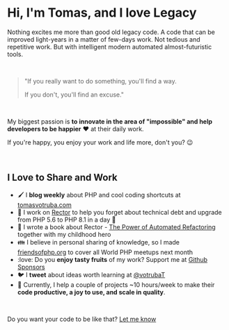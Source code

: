 # Hi, I'm Tomas, and I love Legacy

Nothing excites me more than good old legacy code. A code that can be improved light-years in a matter of few-days work. Not tedious and repetitive work. But with intelligent modern automated almost-futuristic tools.

<br>

> "If you really want to do something, you'll find a way.
>
> If you don't, you'll find an excuse."
 
<br>

My biggest passion is **to innovate in the area of "impossible" and help developers to be happier** :heart: at their daily work. 

If you're happy, you enjoy your work and life more, don't you? :wink:

<br>

## I Love to Share and Work

* :paintbrush:  I **blog weekly** about PHP and cool coding shortcuts at [tomasvotruba.com](https://tomasvotruba.com)
* :rocket: I work on [Rector](http://github.com/rectorphp/rector) to help you forget about technical debt and upgrade from PHP 5.6 to PHP 8.1 in a day :muscle:
* :book: I wrote a book about Rector - [The Power of Automated Refactoring](https://leanpub.com/rector-the-power-of-automated-refactoring) together with my childhood hero
* :family: I believe in personal sharing of knowledge, so I made [friendsofphp.org](https://friendsofphp.org) to cover all World PHP meetups next month
* :love: Do you **enjoy tasty fruits** of my work? Support me at [Github Sponsors](https://github.com/sponsors/TomasVotruba) 
* :bird:  I **tweet** about ideas worth learning at [@votrubaT](https://twitter.com/votrubat)
* :hammer: Currently, I help a couple of projects ~10 hours/week to make their **code productive, a joy to use, and scale in quality**.

<br>

Do you want your code to be like that? [Let me know](https://tomasvotruba.com/contact)
